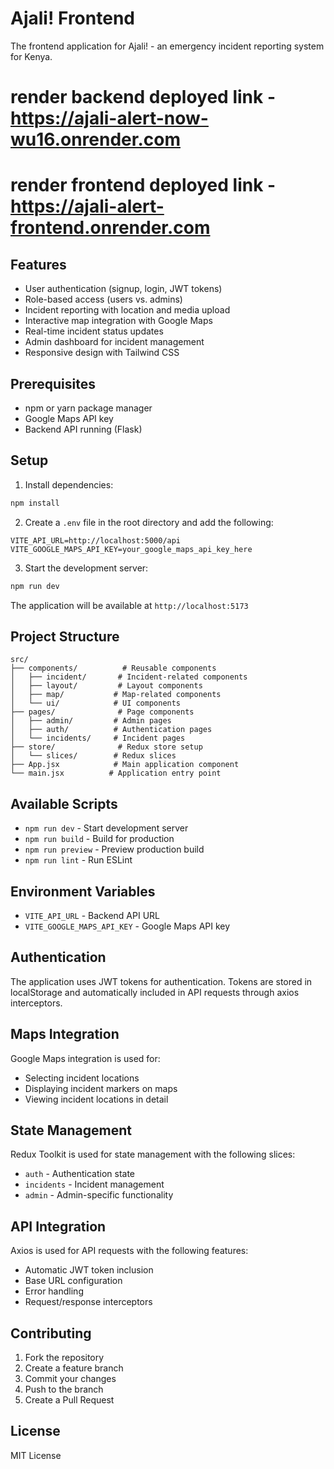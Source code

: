 # Ajali! Frontend

The frontend application for Ajali! - an emergency incident reporting system for Kenya.

# render backend deployed link -  https://ajali-alert-now-wu16.onrender.com

# render frontend deployed link - https://ajali-alert-frontend.onrender.com

## Features

- User authentication (signup, login, JWT tokens)
- Role-based access (users vs. admins)
- Incident reporting with location and media upload
- Interactive map integration with Google Maps
- Real-time incident status updates
- Admin dashboard for incident management
- Responsive design with Tailwind CSS

## Prerequisites

- npm or yarn package manager
- Google Maps API key
- Backend API running (Flask)

## Setup

1. Install dependencies:
```bash
npm install
```

2. Create a `.env` file in the root directory and add the following:
```env
VITE_API_URL=http://localhost:5000/api
VITE_GOOGLE_MAPS_API_KEY=your_google_maps_api_key_here
```

3. Start the development server:
```bash
npm run dev
```

The application will be available at `http://localhost:5173`

## Project Structure

```
src/
├── components/          # Reusable components
│   ├── incident/       # Incident-related components
│   ├── layout/         # Layout components
│   ├── map/           # Map-related components
│   └── ui/            # UI components
├── pages/              # Page components
│   ├── admin/         # Admin pages
│   ├── auth/          # Authentication pages
│   └── incidents/     # Incident pages
├── store/              # Redux store setup
│   └── slices/        # Redux slices
├── App.jsx            # Main application component
└── main.jsx          # Application entry point
```

## Available Scripts

- `npm run dev` - Start development server
- `npm run build` - Build for production
- `npm run preview` - Preview production build
- `npm run lint` - Run ESLint

## Environment Variables

- `VITE_API_URL` - Backend API URL
- `VITE_GOOGLE_MAPS_API_KEY` - Google Maps API key

## Authentication

The application uses JWT tokens for authentication. Tokens are stored in localStorage and automatically included in API requests through axios interceptors.

## Maps Integration

Google Maps integration is used for:
- Selecting incident locations
- Displaying incident markers on maps
- Viewing incident locations in detail

## State Management

Redux Toolkit is used for state management with the following slices:
- `auth` - Authentication state
- `incidents` - Incident management
- `admin` - Admin-specific functionality

## API Integration

Axios is used for API requests with the following features:
- Automatic JWT token inclusion
- Base URL configuration
- Error handling
- Request/response interceptors

## Contributing

1. Fork the repository
2. Create a feature branch
3. Commit your changes
4. Push to the branch
5. Create a Pull Request

## License

MIT License
